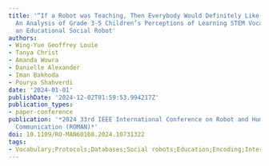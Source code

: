 ```yaml
---
title: '“If a Robot was Teaching, Then Everybody Would Definitely Like School Better”:
  An Analysis of Grade 3-5 Children’s Perceptions of Learning STEM Vocabulary with
  an Educational Social Robot'
authors:
- Wing-Yue Geoffrey Louie
- Tanya Christ
- Amanda Wowra
- Danielle Alexander
- Iman Bakhoda
- Pourya Shahverdi
date: '2024-01-01'
publishDate: '2024-12-02T01:59:53.994217Z'
publication_types:
- paper-conference
publication: '*2024 33rd IEEE International Conference on Robot and Human Interactive
  Communication (ROMAN)*'
doi: 10.1109/RO-MAN60168.2024.10731322
tags:
- Vocabulary;Protocols;Databases;Social robots;Education;Encoding;Interviews
---
```

